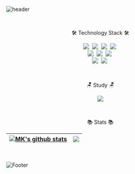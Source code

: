 ![header](https://capsule-render.vercel.app/api?type=waving&color=7F7FD5&height=300&section=header&text=Minkyung%20Kim&fontSize=90&fontColor=FFFFFF)

<br>
<p align="center">🛠 Technology Stack 🛠</p>
<p align="center">
  <img src="https://img.shields.io/badge/-JavaScript-FF0033?logo=JavaScript&logoColor=white"/>&nbsp
  <img src="https://img.shields.io/badge/-HTML-FF0066?logo=HTML5&logoColor=white"/>&nbsp
  <img src="https://img.shields.io/badge/-CSS-FF3399?logo=CSS3&logoColor=white"/>&nbsp
  <img src="https://img.shields.io/badge/-React-FF6666?logo=React&logoColor=white"/>&nbsp
  <br>
  <img src="https://img.shields.io/badge/-Python-blue?logo=Python&logoColor=white"/>&nbsp
  <img src="https://img.shields.io/badge/-C-brightgreen?logo=C&logoColor=white"/>&nbsp
  <img src="https://img.shields.io/badge/-JAVA-660066?logo=Java&logoColor=white"/>&nbsp
  <br>
  <img src="https://img.shields.io/badge/-AWS-black?logo=Amazon AWS&logoColor=white"/>&nbsp
  <img src="https://img.shields.io/badge/-Git-black?logo=Git&logoColor=white"/>&nbsp
</p>

<br>
<p align="center">🪑 Study 🪑</p>
<p align="center">
  <a href="https://ant-hill.tistory.com/"><img src="https://img.shields.io/badge/-Blog-orange?logo=Blogger&logoColor=white"/></a>
</p>

<br>
<p align="center">📚 Stats 📚</p>

| <a href="https://github.com/anuraghazra/github-readme-stats"><img align="center" src="https://github-readme-stats.vercel.app/api?username=mkthebea&show_icons=true&include_all_commits=true&theme=buefy&hide_border=true" alt="MK's github stats" /></a> | <a href="https://github.com/anuraghazra/github-readme-stats"><img align="center" src="https://github-readme-stats.vercel.app/api/top-langs/?username=mkthebea&layout=compact&theme=buefy&hide_border=true" /></a> |
| ------------- | ------------- |

<br>

![Footer](https://capsule-render.vercel.app/api?type=waving&color=7F7FD5&height=200&section=footer)
